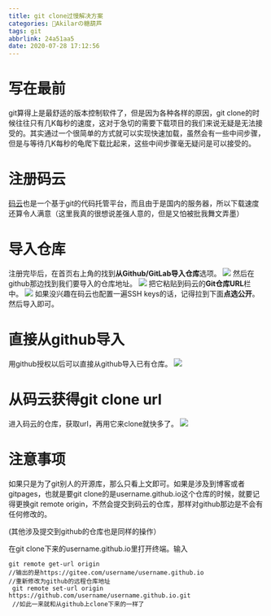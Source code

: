 ```yaml
---
title: git clone过慢解决方案
categories: 🍡Akilarの糖葫芦
tags: git
abbrlink: 24a51aa5
date: 2020-07-28 17:12:56
---
```


# 写在最前

git算得上是最舒适的版本控制软件了，但是因为各种各样的原因，git clone的时候往往只有几K每秒的速度，这对于急切的需要下载项目的我们来说无疑是无法接受的。其实通过一个很简单的方式就可以实现快速加载，虽然会有一些中间步骤，但是与等待几K每秒的龟爬下载比起来，这些中间步骤毫无疑问是可以接受的。

# 注册码云
[码云](https://gitee.com/)也是一个基于git的代码托管平台，而且由于是国内的服务器，所以下载速度还算令人满意（这里我真的很想说差强人意的，但是又怕被批我舞文弄墨）

# 导入仓库
注册完毕后，在首页右上角的找到**从Github/GitLab导入仓库**选项。
![](http://akilar-1259097125.cos.ap-shanghai.myqcloud.com/git-clone%E8%BF%87%E6%85%A2%E8%A7%A3%E5%86%B3%E6%96%B9%E6%A1%88/20200728052051207.png)
然后在github那边找到我们要导入的仓库地址。
![](http://akilar-1259097125.cos.ap-shanghai.myqcloud.com/git-clone%E8%BF%87%E6%85%A2%E8%A7%A3%E5%86%B3%E6%96%B9%E6%A1%88/20200728052317216.png)
把它粘贴到码云的**Git仓库URL**栏中。
![](http://akilar-1259097125.cos.ap-shanghai.myqcloud.com/git-clone%E8%BF%87%E6%85%A2%E8%A7%A3%E5%86%B3%E6%96%B9%E6%A1%88/20200728052501594.png)
如果没兴趣在码云也配置一遍SSH keys的话，记得拉到下面**点选公开**。然后导入即可。

# 直接从github导入
用github授权以后可以直接从github导入已有仓库。
![](http://akilar-1259097125.cos.ap-shanghai.myqcloud.com/git-clone%E8%BF%87%E6%85%A2%E8%A7%A3%E5%86%B3%E6%96%B9%E6%A1%88/20200728052745339.png)

# 从码云获得git clone url
进入码云的仓库，获取url，再用它来clone就快多了。
![](http://akilar-1259097125.cos.ap-shanghai.myqcloud.com/git-clone%E8%BF%87%E6%85%A2%E8%A7%A3%E5%86%B3%E6%96%B9%E6%A1%88/20200728053033220.png)

# 注意事项
如果只是为了git别人的开源库，那么只看上文即可。如果是涉及到博客或者gitpages，也就是要git clone的是username.github.io这个仓库的时候，就要记得更换git remote origin，不然会提交到码云的仓库，那样对github那边是不会有任何修改的。

(其他涉及提交到github的仓库也是同样的操作）

在git clone下来的username.github.io里打开终端。输入
```
git remote get-url origin
//输出的是https://gitee.com/username/username.github.io
//重新修改为github的远程仓库地址
 git remote set-url origin https://github.com/username/username.github.io.git
 //如此一来就和从github上clone下来的一样了
```
